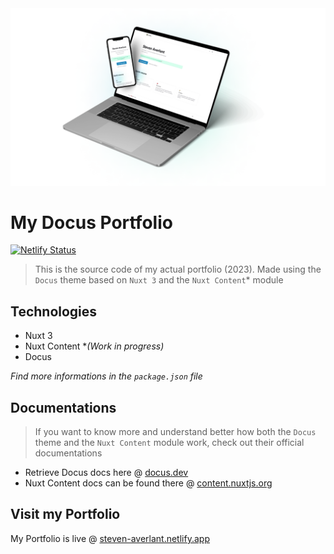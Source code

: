 <picture>
  <source media="(prefers-color-scheme: dark)" srcset="/public/mockup-dark.png">
  <img alt="My Portfolio mockups in light color mode and dark color mode." src="/public/mockup-light.png">
</picture>

# My Docus Portfolio

[![Netlify Status](https://api.netlify.com/api/v1/badges/efe933d7-284c-4ab4-b2eb-06383ad18329/deploy-status)](https://app.netlify.com/sites/steven-averlant/deploys)

> This is the source code of my actual portfolio (2023). Made using the `Docus` theme based on `Nuxt 3` and the `Nuxt Content`* module

## Technologies

* Nuxt 3
* Nuxt Content *_(Work in progress)_
* Docus

*Find more informations in the `package.json` file*

## Documentations

> If you want to know more and understand better how both the `Docus` theme and the `Nuxt Content` module work, check out their official documentations

* Retrieve Docus docs here @ [docus.dev](https://docus.dev/)
* Nuxt Content docs can be found there @ [content.nuxtjs.org](https://content.nuxtjs.org/)

## Visit my Portfolio

My Portfolio is live @ [steven-averlant.netlify.app](https://steven-averlant.netlify.app/)